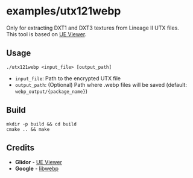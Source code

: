 # examples/utx121webp

Only for extracting DXT1 and DXT3 textures from Lineage II UTX files.  
This tool is based on [UE Viewer](https://www.gildor.org/en/projects/umodel).

## Usage

```shell
./utx121webp <input_file> [output_path]
```

- `input_file`: Path to the encrypted UTX file
- `output_path`: (Optional) Path where .webp files will be saved (default: `webp_output/{package_name}`)

## Build

```shell
mkdir -p build && cd build
cmake .. && make
```

## Credits

- **Glidor** - [UE Viewer](https://github.com/gildor2/UEViewer)
- **Google** - [libwebp](https://github.com/webmproject/libwebp)
